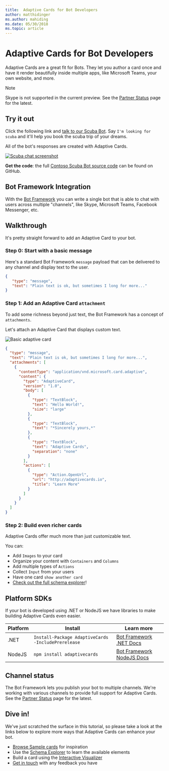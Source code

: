 ```yaml
---
title:  Adaptive Cards for Bot Developers
author: matthidinger
ms.author: mahiding
ms.date: 05/30/2018
ms.topic: article
---
```


# Adaptive Cards for Bot Developers

Adaptive Cards are a great fit for Bots. They let you author a card once and have it render beautifully inside multiple apps, like  Microsoft Teams, your own website, and more.

> [!NOTE]
> Skype is not supported in the current preview. See the [Partner Status](../resources/partners.md) page for the latest.

## Try it out

Click the following link and [talk to our Scuba Bot](http://contososcubademo.azurewebsites.net/). Say `I'm looking for scuba` and it'll help you book the scuba trip of your dreams.  

All of the bot's responses are created with Adaptive Cards.

[![Scuba chat screenshot](media/bots/scuba-chat.png)](http://contososcubademo.azurewebsites.net/)

**Get the code**: the full [Contoso Scuba Bot source code](https://github.com/matthidinger/ContosoScubaBot
) can be found on GitHub.


## Bot Framework Integration

With the [Bot Framework](https://dev.botframework.com/) you can write a single bot that is able to chat with users across multiple "channels", like Skype, Microsoft Teams, Facebook Messenger, etc.

## Walkthrough

It's pretty straight forward to add an Adaptive Card to your bot.

### Step 0: Start with a basic message

Here's a standard Bot Framework `message` payload that can be delivered to any channel and display text to the user.

```json
{
   "type": "message",
   "text": "Plain text is ok, but sometimes I long for more..."
}
```

### Step 1: Add an Adaptive Card `attachment`

To add some richness beyond just text, the Bot Framework has a concept of `attachments`. 

Let's attach an Adaptive Card that displays custom text.

![Basic adaptive card](media/bots/hello-adaptivecards.png)

```json
{
  "type": "message",
  "text": "Plain text is ok, but sometimes I long for more...",
  "attachments": [
    {
      "contentType": "application/vnd.microsoft.card.adaptive",
      "content": {
        "type": "AdaptiveCard",
        "version": "1.0",
        "body": [
          {
            "type": "TextBlock",
            "text": "Hello World!",
            "size": "large"
          },
          {
            "type": "TextBlock",
            "text": "*Sincerely yours,*"
          },
          {
            "type": "TextBlock",
            "text": "Adaptive Cards",
            "separation": "none"
          }
        ],
        "actions": [
          {
            "type": "Action.OpenUrl",
            "url": "http://adaptivecards.io",
            "title": "Learn More"
          }
        ]
      }
    }
  ]
}
```

### Step 2: Build even richer cards 

Adaptive Cards offer much more than just customizable text. 

You can: 

* Add `Images` to your card
* Organize your content with `Containers` and `Columns`
* Add multiple types of `Actions`
* Collect `Input` from your users
* Have one card `show another card`
* [Check out the full schema explorer](http://adaptivecards.io/explorer/)! 

## Platform SDKs

If your bot is developed using .NET or NodeJS we have libraries to make building Adaptive Cards even easier.

Platform|Install|Learn more
--------|-------|----------
.NET | `Install-Package AdaptiveCards -IncludePrerelease` | [Bot Framework .NET Docs](/bot-framework/dotnet/bot-builder-dotnet-add-rich-card-attachments)
NodeJS | `npm install adaptivecards` | [Bot Framework NodeJS Docs](/bot-framework/nodejs/bot-builder-nodejs-send-rich-cards)


## Channel status

The Bot Framework lets you publish your bot to multiple channels. We're working with various channels to provide full support for Adaptive Cards. See the [Partner Status](../resources/partners.md) page for the latest.


## Dive in!

We've just scratched the surface in this tutorial, so please take a look at the links below to explore more ways that Adaptive Cards can enhance your bot.

* [Browse Sample cards](http://adaptivecards.io/samples/) for inspiration
* Use the [Schema Explorer](http://adaptivecards.io/explorer) to learn the available elements
* Build a card using the [Interactive Visualizer](http://adaptivecards.io/visualizer/index.html?hostApp=Skype)
* [Get in touch](http://adaptivecards.io/connect) with any feedback you have